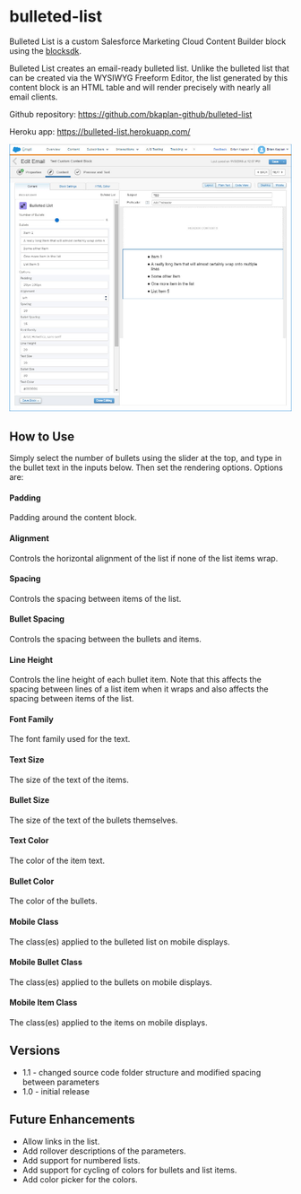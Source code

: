 # bulleted-list

Bulleted List is a custom Salesforce Marketing Cloud Content Builder block using the [blocksdk](https://github.com/salesforce-marketingcloud/blocksdk).

Bulleted List creates an email-ready bulleted list.  Unlike the bulleted list that can be created via the WYSIWYG Freeform Editor, the list generated by this content block is an HTML table and will render precisely with nearly all email clients.

Github repository:  https://github.com/bkaplan-github/bulleted-list

Heroku app: https://bulleted-list.herokuapp.com/

[![Bulleted List](https://github.com/bkaplan-github/bulleted-list/blob/master/BulletedList.jpg)](https://github.com/bkaplan-github/bulleted-list)

## How to Use
Simply select the number of bullets using the slider at the top, and type in the bullet text in the inputs below.  Then set the rendering options.  Options are:

#### Padding
Padding around the content block.

#### Alignment
Controls the horizontal alignment of the list if none of the list items wrap.

#### Spacing
Controls the spacing between items of the list.

#### Bullet Spacing
Controls the spacing between the bullets and items.

#### Line Height
Controls the line height of each bullet item.  Note that this affects the spacing between lines of a list item when it wraps and also affects the spacing between items of the list.

#### Font Family
The font family used for the text.

#### Text Size
The size of the text of the items.

#### Bullet Size
The size of the text of the bullets themselves.

#### Text Color
The color of the item text.

#### Bullet Color
The color of the bullets.

#### Mobile Class
The class(es) applied to the bulleted list on mobile displays.

#### Mobile Bullet Class
The class(es) applied to the bullets on mobile displays.

#### Mobile Item Class
The class(es) applied to the items on mobile displays.

## Versions
* 1.1 - changed source code folder structure and modified spacing between parameters
* 1.0 - initial release

## Future Enhancements
* Allow links in the list.
* Add rollover descriptions of the parameters.
* Add support for numbered lists.
* Add support for cycling of colors for bullets and list items.
* Add color picker for the colors.
